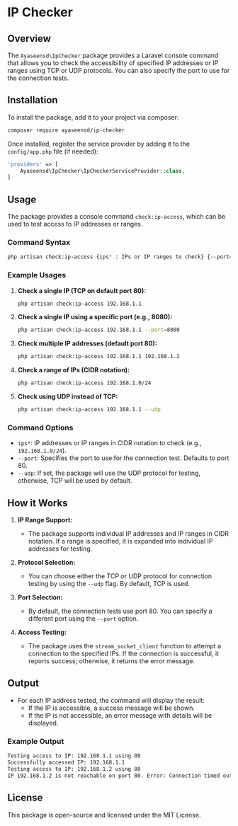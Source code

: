 
# IP Checker

## Overview

The `Ayaseensd\IpChecker` package provides a Laravel console command that allows you to check the accessibility of specified IP addresses or IP ranges using TCP or UDP protocols. You can also specify the port to use for the connection tests.

## Installation

To install the package, add it to your project via composer:

```bash
composer require ayaseensd/ip-checker
```

Once installed, register the service provider by adding it to the `config/app.php` file (if needed):

```php
'providers' => [
    Ayaseensd\IpChecker\IpCheckerServiceProvider::class,
]
```

## Usage

The package provides a console command `check:ip-access`, which can be used to test access to IP addresses or ranges.

### Command Syntax

```bash
php artisan check:ip-access {ips* : IPs or IP ranges to check} {--port= : Use specific port for the requests, default is 80} {--udp : Use UDP protocol, default is TCP}
```

### Example Usages

1. **Check a single IP (TCP on default port 80):**

   ```bash
   php artisan check:ip-access 192.168.1.1
   ```

2. **Check a single IP using a specific port (e.g., 8080):**

   ```bash
   php artisan check:ip-access 192.168.1.1 --port=8080
   ```

3. **Check multiple IP addresses (default port 80):**

   ```bash
   php artisan check:ip-access 192.168.1.1 192.168.1.2
   ```

4. **Check a range of IPs (CIDR notation):**

   ```bash
   php artisan check:ip-access 192.168.1.0/24
   ```

5. **Check using UDP instead of TCP:**

   ```bash
   php artisan check:ip-access 192.168.1.1 --udp
   ```

### Command Options

- `ips*`: IP addresses or IP ranges in CIDR notation to check (e.g., `192.168.1.0/24`).
- `--port`: Specifies the port to use for the connection test. Defaults to port 80.
- `--udp`: If set, the package will use the UDP protocol for testing, otherwise, TCP will be used by default.

## How it Works

1. **IP Range Support:**
   - The package supports individual IP addresses and IP ranges in CIDR notation. If a range is specified, it is expanded into individual IP addresses for testing.
   
2. **Protocol Selection:**
   - You can choose either the TCP or UDP protocol for connection testing by using the `--udp` flag. By default, TCP is used.

3. **Port Selection:**
   - By default, the connection tests use port 80. You can specify a different port using the `--port` option.

4. **Access Testing:**
   - The package uses the `stream_socket_client` function to attempt a connection to the specified IPs. If the connection is successful, it reports success; otherwise, it returns the error message.

## Output

- For each IP address tested, the command will display the result:
  - If the IP is accessible, a success message will be shown.
  - If the IP is not accessible, an error message with details will be displayed.

### Example Output

```bash
Testing access to IP: 192.168.1.1 using 80
Successfully accessed IP: 192.168.1.1
Testing access to IP: 192.168.1.2 using 80
IP 192.168.1.2 is not reachable on port 80. Error: Connection timed out (110)
```

## License

This package is open-source and licensed under the MIT License.